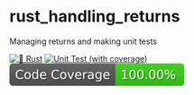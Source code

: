 # rust_handling_returns
Managing returns and making unit tests

[![🦀 Rust](https://github.com/rjunior8/rust_handling_returns/actions/workflows/rust.yml/badge.svg)](https://github.com/rjunior8/rust_handling_returns/actions/workflows/rust.yml)
[![Unit Test (with coverage)](https://github.com/rjunior8/rust_handling_returns/actions/workflows/rust_testing_with_code_coverage.yml/badge.svg)](https://github.com/rjunior8/rust_handling_returns/actions/workflows/rust_testing_with_code_coverage.yml)
[![coverage](https://raw.githubusercontent.com/rjunior8/rust_handling_returns/badges/main/test-coverage.svg)](https://raw.githubusercontent.com/rjunior8/rust_handling_returns/badges/main/test-coverage.svg)
